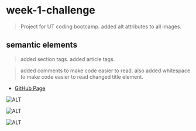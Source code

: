 # week-1-challenge
> Project for UT coding bootcamp.
> added alt attributes to all images.

## semantic elements
> added section tags.
> added article tags.

> added comments to make code easier to read.
> also added whitespace to make code easier to read
> changed title element.

- [GitHub Page](https://javid17.github.io/week-1-challenge/)

![ALT](../assets/images/screenshot1 "Screenshots")

![ALT](../assets/images/screenshot2 "Screenshots")

![ALT](../assets/images/screenshot3 "Screenshots")
